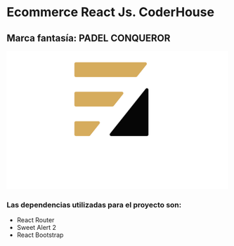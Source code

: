 # Ecommerce React Js. CoderHouse

## Marca fantasía: PADEL CONQUEROR

!["logo de marca"](/public/logoconqueror.png)

### Las dependencias utilizadas para el proyecto son:

- React Router
- Sweet Alert 2
- React Bootstrap

